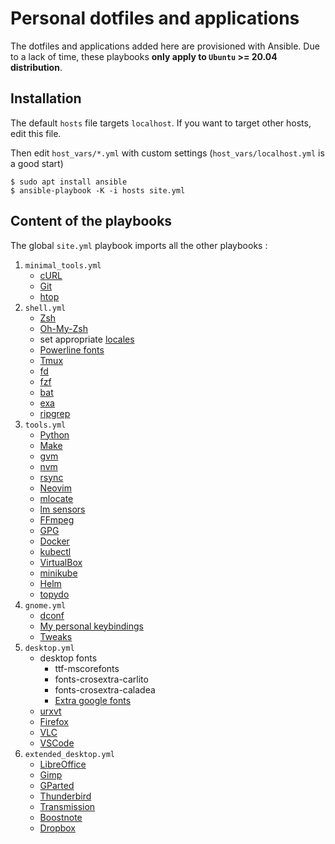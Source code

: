 # Personal dotfiles and applications

The dotfiles and applications added here are provisioned with Ansible. Due to a lack of time, these playbooks **only apply to `Ubuntu` >= 20.04 distribution**.

## Installation

The default `hosts` file targets `localhost`. If you want to target other hosts, edit this file.

Then edit `host_vars/*.yml` with custom settings (`host_vars/localhost.yml` is a good start)

```shell
$ sudo apt install ansible
$ ansible-playbook -K -i hosts site.yml
```

## Content of the playbooks

The global `site.yml` playbook imports all the other playbooks :

1. `minimal_tools.yml`
    - [cURL](https://linux.die.net/man/1/curl)
    - [Git](https://git-scm.com/)
    - [htop](https://github.com/htop-dev/htop)
2. `shell.yml`
    - [Zsh](https://www.zsh.org)
    - [Oh-My-Zsh](https://github.com/ohmyzsh/ohmyzsh)
    - set appropriate [locales](https://linux.die.net/man/1/locale)
    - [Powerline fonts](https://github.com/powerline/fonts)
    - [Tmux](https://leanpub.com/the-tao-of-tmux/read)
    - [fd](https://github.com/sharkdp/fd)
    - [fzf](https://github.com/junegunn/fzf)
    - [bat](https://github.com/sharkdp/bat)
    - [exa](https://github.com/ogham/exa)
    - [ripgrep](https://github.com/BurntSushi/ripgrep)
3. `tools.yml`
    - [Python](https://www.python.org)
    - [Make](https://linux.die.net/man/1/make)
    - [gvm](https://github.com/moovweb/gvm)
    - [nvm](https://github.com/nvm-sh/nvm)
    - [rsync](https://rsync.samba.org)
    - [Neovim](https://github.com/neovim/neovim)
    - [mlocate](https://linux.die.net/man/5/mlocate.db)
    - [lm sensors](https://github.com/lm-sensors/lm-sensors)
    - [FFmpeg](https://ffmpeg.org/ffmpeg.html)
    - [GPG](https://gnupg.org/gph/en/manual.html)
    - [Docker](https://www.docker.com/)
    - [kubectl](https://kubernetes.io/docs/reference/kubectl)
    - [VirtualBox](https://www.virtualbox.org)
    - [minikube](https://github.com/kubernetes/minikube)
    - [Helm](https://github.com/helm/helm)
    - [topydo](https://github.com/topydo/topydo)
4. `gnome.yml`
    - [dconf](https://wiki.gnome.org/Projects/dconf)
    - [My personal keybindings](roles/gnome/files)
    - [Tweaks](https://wiki.gnome.org/action/show/Apps/Tweaks?action=show&redirect=Apps%2FGnomeTweakTool)
5. `desktop.yml`
    - desktop fonts
        - ttf-mscorefonts
        - fonts-crosextra-carlito
        - fonts-crosextra-caladea
        - [Extra google fonts](roles/desktop_fonts/defaults/main.yml)
    - [urxvt](https://linux.die.net/man/1/urxvt)
    - [Firefox](https://www.mozilla.org/fr/firefox/new/)
    - [VLC](https://www.videolan.org/vlc/)
    - [VSCode](https://code.visualstudio.com/)
6. `extended_desktop.yml`
    - [LibreOffice](https://www.libreoffice.org/)
    - [Gimp](https://www.gimp.org/)
    - [GParted](https://gparted.org/)
    - [Thunderbird](https://www.thunderbird.net)
    - [Transmission](https://transmissionbt.com/)
    - [Boostnote](https://github.com/BoostIO/Boostnote)
    - [Dropbox](https://www.dropbox.com)
